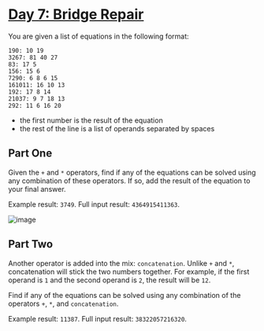 # [Day 7: Bridge Repair](https://adventofcode.com/2024/day/7)

You are given a list of equations in the following format:

```
190: 10 19
3267: 81 40 27
83: 17 5
156: 15 6
7290: 6 8 6 15
161011: 16 10 13
192: 17 8 14
21037: 9 7 18 13
292: 11 6 16 20
```

- the first number is the result of the equation
- the rest of the line is a list of operands separated by spaces

## Part One

Given the `+` and `*` operators, find if any of the equations can be solved using any combination of these operators.
If so, add the result of the equation to your final answer.

Example result: `3749`.
Full input result: `4364915411363`.

![image](https://github.com/user-attachments/assets/6c25482f-ee2b-4c89-afc4-668b40fd0c32)

## Part Two

Another operator is added into the mix: `concatenation`. Unlike `+` and `*`, concatenation will stick the two numbers together.
For example, if the first operand is `1` and the second operand is `2`, the result will be `12`.

Find if any of the equations can be solved using any combination of the operators `+`, `*`, and `concatenation`.

Example result: `11387`.
Full input result: `38322057216320`.
